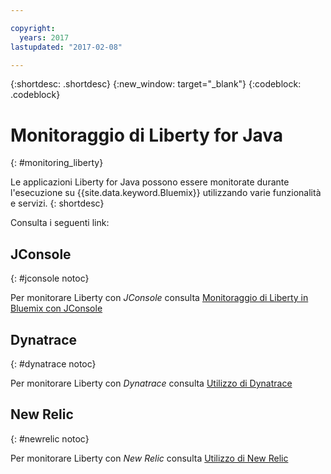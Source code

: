 ```yaml
---

copyright:
  years: 2017
lastupdated: "2017-02-08"

---
```


{:shortdesc: .shortdesc}
{:new_window: target="_blank"}
{:codeblock: .codeblock}

# Monitoraggio di Liberty for Java
{: #monitoring_liberty}

Le applicazioni Liberty for Java possono essere monitorate durante l'esecuzione su {{site.data.keyword.Bluemix}} utilizzando varie funzionalità e servizi.
{: shortdesc}

Consulta i seguenti link:

## JConsole
{: #jconsole notoc}

Per monitorare Liberty con *JConsole* consulta [Monitoraggio di Liberty in Bluemix con JConsole](jconsole.html)

## Dynatrace
{: #dynatrace notoc}

Per monitorare Liberty con *Dynatrace* consulta [Utilizzo di Dynatrace](dynatrace.html)

## New Relic
{: #newrelic notoc}

Per monitorare Liberty con *New Relic* consulta [Utilizzo di New Relic](newRelic.html)

